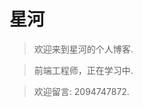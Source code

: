 # 星河
<!-- https://blog.csdn.net/qq_37237487/article/details/136406404 -->
> 欢迎来到星河的个人博客.

> 前端工程师，正在学习中.

> 欢迎留言: 2094747872.

         